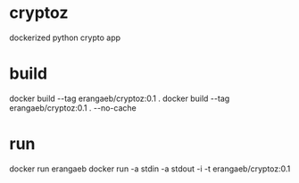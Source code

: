 # cryptoz

dockerized python crypto app

# build

docker build --tag erangaeb/cryptoz:0.1 .
docker build --tag erangaeb/cryptoz:0.1 . --no-cache

# run

docker run erangaeb
docker run -a stdin -a stdout -i -t erangaeb/cryptoz:0.1
